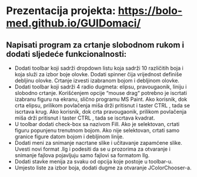 # Prezentacija projekta: https://bolo-med.github.io/GUIDomaci/

## Napisati program za crtanje slobodnom rukom i dodati sljedeće funkcionalnosti:
- Dodati toolbar koji sadrži dropdown listu koja sadrži 10 različitih boja i koja služi za izbor boje olovke. Dodati spinner čija vrijednost definiše debljinu olovke. Crtanje izvesti izabranom bojom i debljinom olovke.
- Dodati toolbar koji sadrži 4 radio dugmeta: elipsu, pravougaonik, liniju i slobodno crtanje. Korišćenjem opcije “mouse drag“ potrebno je iscrtati izabranu figuru na ekranu, slično programu MS Paint. Ako korisnik, dok crta elipsu, prilikom povlačenja miša drži pritisnut i taster CTRL , tada se iscrtava krug. Ako korisnik, dok crta pravougaonik, prilikom povlačenja miša drži pritisnut i taster CTRL , tada se iscrtava kvadrat.
- U toolbar dodati check-box sa nazivom Fill. Ako je selektovan, crtati figuru popunjenu trenutnom bojom. Ako nije selektovan, crtati samo granice figure datom bojom i debljinom linije.
- Dodati meni za snimanje nacrtane slike i učitavanje zapamćene slike. Uvesti novi format .llg i podesiti da se u prozorima za otvaranje i snimanje fajlova pojavljuju samo fajlovi sa formatom llg.
- Dodati stavke menija za svaku od opcija koje postoje u toolbar-u.
- Umjesto liste za izbor boja, dodati dugme za otvaranje JColorChooser-a.
